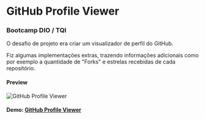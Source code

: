 # GitHub Profile Viewer

### Bootcamp DIO / TQI

O desafio de projeto era criar um visualizador de perfil do GitHub.

Fiz algumas implementações extras, trazendo informações adicionais como por exemplo a quantidade de "Forks" e estrelas recebidas de cada repositório.

#### Preview

![GitHub Profile Viewer](https://i.imgur.com/Po5Auyg.gif "GitHub Profile Viewer")

#### Demo: [GitHub Profile Viewer](https://adivision.com.br/projetos/react/github-api/ "GitHub Profile Viewer")
